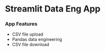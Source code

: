 # Streamlit Data Eng App


### App Features
- CSV file upload
- Pandas data engineering
- CSV file download
